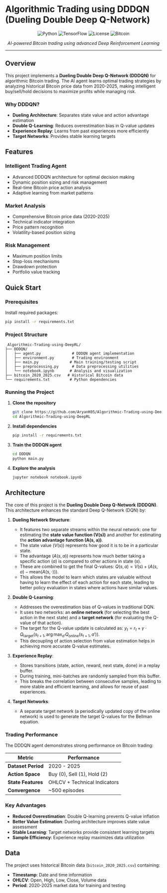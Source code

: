 #  Algorithmic Trading using DDDQN (Dueling Double Deep Q-Network)

<div align="center">

![Python](https://img.shields.io/badge/python-v3.12-blue.svg)
![TensorFlow](https://img.shields.io/badge/TensorFlow-2.x-orange.svg)
![License](https://img.shields.io/badge/license-MIT-green.svg)
![Bitcoin](https://img.shields.io/badge/Bitcoin-Trading-gold.svg)

*AI-powered Bitcoin trading using advanced Deep Reinforcement Learning*
</div>

---

##  Overview

This project implements a **Dueling Double Deep Q-Network (DDDQN)** for algorithmic Bitcoin trading. The AI agent learns optimal trading strategies by analyzing historical Bitcoin price data from 2020-2025, making intelligent buy/sell/hold decisions to maximize profits while managing risk.

### Why DDDQN?

- **Dueling Architecture**: Separates state value and action advantage estimation
- **Double Q-Learning**: Reduces overestimation bias in Q-value updates  
- **Experience Replay**: Learns from past experiences more efficiently
- **Target Networks**: Provides stable learning targets

##  Features

###  **Intelligent Trading Agent**
- Advanced DDDQN architecture for optimal decision making
- Dynamic position sizing and risk management
- Real-time Bitcoin price action analysis
- Adaptive learning from market patterns

### **Market Analysis**
- Comprehensive Bitcoin price data (2020-2025)
- Technical indicator integration
- Price pattern recognition
- Volatility-based position sizing

###  **Risk Management**
- Maximum position limits
- Stop-loss mechanisms
- Drawdown protection
- Portfolio value tracking

##  Quick Start

### Prerequisites

Install required packages:
```bash
pip install -r requirements.txt
```

### Project Structure

```
 Algorithmic-Trading-using-DeepRL/
├── DDDQN/
│   ├── agent.py              # DDDQN agent implementation
│   ├── environment.py        # Trading environment
│   ├── main.py              # Main training/testing script
│   ├── preprocessing.py      # Data preprocessing utilities
│   └── notebook.ipynb       # Analysis and visualization
├── bitcoin_2020_2025.csv   # Historical Bitcoin data
└── requirements.txt         # Python dependencies
```

### Running the Project

1. **Clone the repository**
   ```bash
   git clone https://github.com/AryanK05/Algorithmic-Trading-using-DeepRL.git
   cd Algorithmic-Trading-using-DeepRL
   ```

2. **Install dependencies**
   ```bash
   pip install -r requirements.txt
   ```

3. **Train the DDDQN agent**
   ```bash
   cd DDDQN
   python main.py
   ```

4. **Explore the analysis**
   ```bash
   jupyter notebook notebook.ipynb
   ```

##  Architecture

The core of this project is the **Dueling Double Deep Q-Network (DDDQN)**. This architecture enhances the standard Deep Q-Network (DQN) by:

1.  **Dueling Network Structure**:
    * It features two separate streams within the neural network: one for estimating the **state value function (V(s))** and another for estimating the **action advantage function (A(s, a))**.
    * The state value ($V(s)$) represents how good it is to be in a particular state.
    * The advantage ($A(s,a)$) represents how much better taking a specific action ($a$) is compared to other actions in state ($s$).
    * These are combined to get the final Q-values: $Q(s, a) = V(s) + (A(s, a) - \text{mean}(A(s, \cdot)))$.
    * This allows the model to learn which states are valuable without having to learn the effect of each action for each state, leading to better policy evaluation in states where actions have similar values.

2.  **Double Q-Learning**:
    * Addresses the overestimation bias of Q-values in traditional DQN.
    * It uses two networks: an **online network** (for selecting the best action in the next state) and a **target network** (for evaluating the Q-value of that action).
    * The target for the Q-value update is calculated as: $y_t = r_t + \gamma \cdot Q_{\text{target}}(s_{t+1}, \arg\max_{a'} Q_{\text{online}}(s_{t+1}, a'))$.
    * This decoupling of action selection from value estimation helps in achieving more accurate Q-value estimates.

3.  **Experience Replay**:
    * Stores transitions (state, action, reward, next state, done) in a replay buffer.
    * During training, mini-batches are randomly sampled from this buffer.
    * This breaks the correlation between consecutive samples, leading to more stable and efficient learning, and allows for reuse of past experiences.

4.  **Target Networks**:
    * A separate target network (a periodically updated copy of the online network) is used to generate the target Q-values for the Bellman equation.



###  Trading Performance

The DDDQN agent demonstrates strong performance on Bitcoin trading:

| Metric | Performance |
|--------|-------------|
| **Dataset Period** | 2020 - 2025 |
| **Action Space** | Buy (0), Sell (1), Hold (2) |
| **State Features** | OHLCV + Technical Indicators |
| **Convergence** | ~500 episodes |

###  Key Advantages

- **Reduced Overestimation**: Double Q-learning prevents Q-value inflation
- **Better Value Estimation**: Dueling architecture improves state value assessment  
- **Stable Learning**: Target networks provide consistent learning targets
- **Sample Efficiency**: Experience replay maximizes data utilization

## Data

The project uses historical Bitcoin data (`bitcoin_2020_2025.csv`) containing:
- **Timestamp**: Date and time information
- **OHLCV**: Open, High, Low, Close, Volume data
- **Period**: 2020-2025 market data for training and testing

</div>
